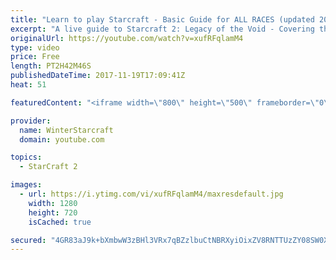 ```yaml
---
title: "Learn to play Starcraft - Basic Guide for ALL RACES (updated 2017)"
excerpt: "A live guide to Starcraft 2: Legacy of the Void - Covering the basics and build orders for all of the races, and covering the important decisions to be made early in the game.  Not a step by step guide but a demonstration once you have the very basics of the units and races!"
originalUrl: https://youtube.com/watch?v=xufRFqlamM4
type: video
price: Free
length: PT2H42M46S
publishedDateTime: 2017-11-19T17:09:41Z
heat: 51

featuredContent: "<iframe width=\"800\" height=\"500\" frameborder=\"0\" src=\"https://www.youtube.com/embed/xufRFqlamM4\" allow=\"accelerometer; autoplay; encrypted-media; gyroscope; picture-in-picture\" allowfullscreen></iframe>"

provider:
  name: WinterStarcraft
  domain: youtube.com

topics:
  - StarCraft 2

images:
  - url: https://i.ytimg.com/vi/xufRFqlamM4/maxresdefault.jpg
    width: 1280
    height: 720
    isCached: true

secured: "4GR83aJ9k+bXmbwW3zBHl3VRx7qBZzlbuCtNBRXyiOixZV8RNTTUzZY08SW0X7Ykn7WA88ElJb6334bdc5P40oAyMMUhmyj+7iK59BMdrhTVz0MUnikfWy1Ij+db+zTN/6wvHBvzk1NoAv4zI/q4+cN3W6ExNnWGz8u6mBdA8HARpTXSzuvsMEokM7hQljtUTTDVbYf8/stLSof4dKzqCuAeNjvfl8GfvSFcZzkvZ+J21lJLuV/G9/SEczmdLIFRG39ONkzoZofRzyPVGkHIqtjqebuVU3Wdc0D17g903gpVUKEz1sUhnCAhSd4K4pYZdBepBATnDtsLKeEYNtY1hCCrM6BMvU6KkCRkXaROZeDC4uZ7rLxiyrik0bt/7ujoDxnPhOhhHZfN8KT/aCm+fLJN5N2fVSYOvI8MU2oP6dYddvlUrKGvBMjeZqz8Oej4;NDDwocTHarNawAaBju/Bnw=="
---
```


